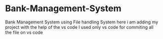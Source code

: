 # Bank-Management-System
Bank Management System using File handling System
here i am adding my project with the help of the vs code
I used only vs code for commiting all the file on vs code
